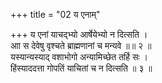 +++
title = "02 य एनाम्"

+++
य एनां याचद्भ्यो आर्षेयेभ्यो न दित्सति ।  
आा स देवेषु वृश्चते ब्राह्मणानां च मन्यवे ॥॥ २ ॥  
यस्यान्यस्याद् वशाभोगो अन्यामिच्छेत तर्हि सः ।  
हिंस्याददत्ता गोपतिं याचितां च न दित्सति ॥ ३ ॥
